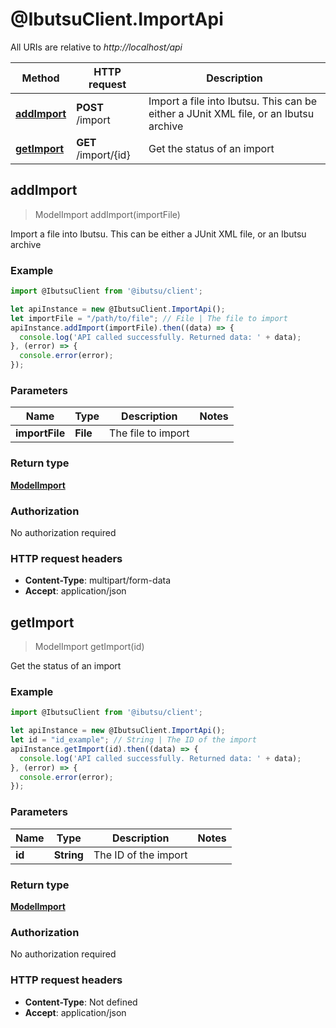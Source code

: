 # @IbutsuClient.ImportApi

All URIs are relative to *http://localhost/api*

Method | HTTP request | Description
------------- | ------------- | -------------
[**addImport**](ImportApi.md#addImport) | **POST** /import | Import a file into Ibutsu. This can be either a JUnit XML file, or an Ibutsu archive
[**getImport**](ImportApi.md#getImport) | **GET** /import/{id} | Get the status of an import



## addImport

> ModelImport addImport(importFile)

Import a file into Ibutsu. This can be either a JUnit XML file, or an Ibutsu archive

### Example

```javascript
import @IbutsuClient from '@ibutsu/client';

let apiInstance = new @IbutsuClient.ImportApi();
let importFile = "/path/to/file"; // File | The file to import
apiInstance.addImport(importFile).then((data) => {
  console.log('API called successfully. Returned data: ' + data);
}, (error) => {
  console.error(error);
});

```

### Parameters


Name | Type | Description  | Notes
------------- | ------------- | ------------- | -------------
 **importFile** | **File**| The file to import | 

### Return type

[**ModelImport**](ModelImport.md)

### Authorization

No authorization required

### HTTP request headers

- **Content-Type**: multipart/form-data
- **Accept**: application/json


## getImport

> ModelImport getImport(id)

Get the status of an import

### Example

```javascript
import @IbutsuClient from '@ibutsu/client';

let apiInstance = new @IbutsuClient.ImportApi();
let id = "id_example"; // String | The ID of the import
apiInstance.getImport(id).then((data) => {
  console.log('API called successfully. Returned data: ' + data);
}, (error) => {
  console.error(error);
});

```

### Parameters


Name | Type | Description  | Notes
------------- | ------------- | ------------- | -------------
 **id** | **String**| The ID of the import | 

### Return type

[**ModelImport**](ModelImport.md)

### Authorization

No authorization required

### HTTP request headers

- **Content-Type**: Not defined
- **Accept**: application/json

